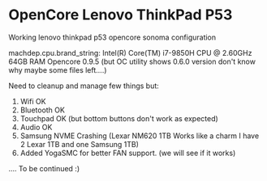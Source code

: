 # OpenCore Lenovo ThinkPad P53
Working lenovo thinkpad p53 opencore sonoma configuration

machdep.cpu.brand_string: Intel(R) Core(TM) i7-9850H CPU @ 2.60GHz
64GB RAM
Opencore 0.9.5 (but OC utility shows 0.6.0 version don't know why maybe some files left....)

Need to cleanup and manage few things but:

1) Wifi OK
2) Bluetooth OK
3) Touchpad OK (but bottom buttons don't work as expected)
4) Audio OK
5) Samsung NVME Crashing (Lexar NM620 1TB Works like a charm I have 2 Lexar 1TB and one Samsung 1TB)
6) Added YogaSMC for better FAN support. (we will see if it works)

....
To be continued :)
